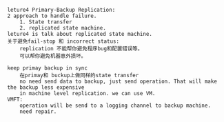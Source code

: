     leture4 Primary-Backup Replication:
    2 approach to handle failure. 
        1. State transfer 
        2. replicated state machine.
    leture4 is talk about replicated state machine.
    关于避免fail-stop 和 incorrect status:
        replication 不能帮你避免程序bug和配置错误等。
        可以帮你避免机器意外损坏。

    keep primay backup in sync
        在primay和 buckup上做同样的state transfer
        no need send data to backup, just send operation. That will make the backup less expensive
        in machine level replication. we can use VM. 
    VMFT:
        operation will be send to a logging channel to backup machine.
        need repair.
